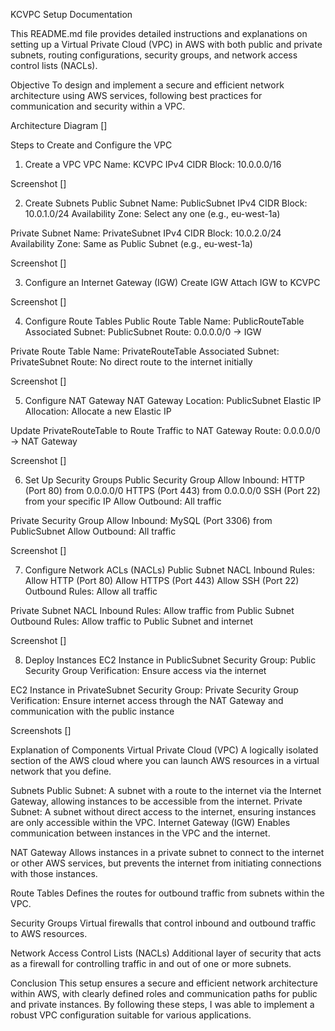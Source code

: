 KCVPC Setup Documentation

This README.md file provides detailed instructions and explanations on setting up a Virtual Private Cloud (VPC) in AWS with both public and private subnets, routing configurations, security groups, and network access control lists (NACLs).

Objective
To design and implement a secure and efficient network architecture using AWS services, following best practices for communication and security within a VPC.

Architecture Diagram []

Steps to Create and Configure the VPC
1. Create a VPC
VPC Name: KCVPC
IPv4 CIDR Block: 10.0.0.0/16

Screenshot []

2. Create Subnets
Public Subnet
Name: PublicSubnet
IPv4 CIDR Block: 10.0.1.0/24
Availability Zone: Select any one (e.g., eu-west-1a)

Private Subnet
Name: PrivateSubnet
IPv4 CIDR Block: 10.0.2.0/24
Availability Zone: Same as Public Subnet (e.g., eu-west-1a)

Screenshot []

3. Configure an Internet Gateway (IGW)
Create IGW
Attach IGW to KCVPC

Screenshot []

4. Configure Route Tables
Public Route Table
Name: PublicRouteTable
Associated Subnet: PublicSubnet
Route: 0.0.0.0/0 -> IGW


Private Route Table
Name: PrivateRouteTable
Associated Subnet: PrivateSubnet
Route: No direct route to the internet initially

Screenshot []

5. Configure NAT Gateway
NAT Gateway Location: PublicSubnet
Elastic IP Allocation: Allocate a new Elastic IP

Update PrivateRouteTable to Route Traffic to NAT Gateway
Route: 0.0.0.0/0 -> NAT Gateway

Screenshot []

6. Set Up Security Groups
Public Security Group
Allow Inbound:
HTTP (Port 80) from 0.0.0.0/0
HTTPS (Port 443) from 0.0.0.0/0
SSH (Port 22) from your specific IP
Allow Outbound:
All traffic

Private Security Group
Allow Inbound:
MySQL (Port 3306) from PublicSubnet
Allow Outbound:
All traffic

Screenshot []

7. Configure Network ACLs (NACLs)
Public Subnet NACL
Inbound Rules:
Allow HTTP (Port 80)
Allow HTTPS (Port 443)
Allow SSH (Port 22)
Outbound Rules:
Allow all traffic

Private Subnet NACL
Inbound Rules:
Allow traffic from Public Subnet
Outbound Rules:
Allow traffic to Public Subnet and internet

Screenshot []

8. Deploy Instances
EC2 Instance in PublicSubnet
Security Group: Public Security Group
Verification: Ensure access via the internet

EC2 Instance in PrivateSubnet
Security Group: Private Security Group
Verification: Ensure internet access through the NAT Gateway and communication with the public instance

Screenshots []

Explanation of Components
Virtual Private Cloud (VPC)
A logically isolated section of the AWS cloud where you can launch AWS resources in a virtual network that you define.

Subnets
Public Subnet: A subnet with a route to the internet via the Internet Gateway, allowing instances to be accessible from the internet.
Private Subnet: A subnet without direct access to the internet, ensuring instances are only accessible within the VPC.
Internet Gateway (IGW)
Enables communication between instances in the VPC and the internet.

NAT Gateway
Allows instances in a private subnet to connect to the internet or other AWS services, but prevents the internet from initiating connections with those instances.

Route Tables
Defines the routes for outbound traffic from subnets within the VPC.

Security Groups
Virtual firewalls that control inbound and outbound traffic to AWS resources.

Network Access Control Lists (NACLs)
Additional layer of security that acts as a firewall for controlling traffic in and out of one or more subnets.

Conclusion
This setup ensures a secure and efficient network architecture within AWS, with clearly defined roles and communication paths for public and private instances. By following these steps, I was able to implement a robust VPC configuration suitable for various applications.
